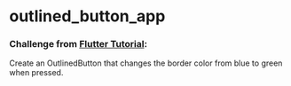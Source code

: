 # outlined_button_app

### Challenge from [Flutter Tutorial](https://flutter-tutorial.net/buttons-in-flutter/outlined-button-in-flutter/):
Create an OutlinedButton that changes the border color from blue to green when pressed.